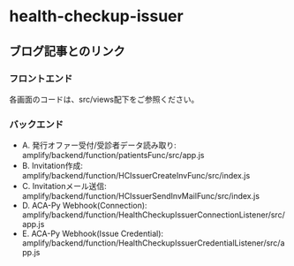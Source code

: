 # health-checkup-issuer

## ブログ記事とのリンク
### フロントエンド
各画面のコードは、src/views配下をご参照ください。

### バックエンド
- A. 発行オファー受付/受診者データ読み取り: amplify/backend/function/patientsFunc/src/app.js
- B. Invitation作成: amplify/backend/function/HCIssuerCreateInvFunc/src/index.js
- C. Invitationメール送信: amplify/backend/function/HCIssuerSendInvMailFunc/src/index.js
- D. ACA-Py Webhook(Connection): amplify/backend/function/HealthCheckupIssuerConnectionListener/src/app.js
- E. ACA-Py Webhook(Issue Credential): amplify/backend/function/HealthCheckupIssuerCredentialListener/src/app.js